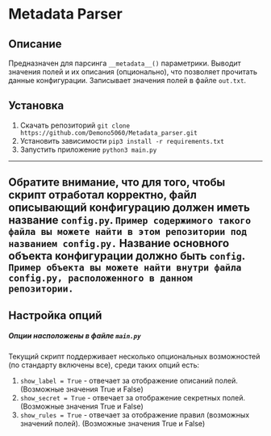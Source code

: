 # Metadata Parser
## Описание
Предназначен для парсинга `__metadata__()` параметрики.
Выводит значения полей и их описания (опционально), что позволяет прочитать данные конфигурации.
Записывает значения полей в файле `out.txt`.

## Установка
1. Скачать репозиторий `git clone https://github.com/Demono5060/Metadata_parser.git`
2. Установить зависимости `pip3 install -r requirements.txt`
3. Запустить приложение `python3 main.py`

---
Обратите внимание, что для того, чтобы скрипт отработал корректно,
файл описывающий конфигурацию должен иметь название `config.py`.
`Пример содержимого такого файла вы можете найти в этом репозитории под названием config.py.`
Название основного объекта конфигурации должно быть `config`.
`Пример объекта вы можете найти внутри файла config.py, расположенного в данном репозитории.`
---

## Настройка опций
##### Опции насположены в файле `main.py`
Текущий скрипт поддерживает несколько опциональных возможностей (по стандарту включены все),
среди таких опций есть:
1. `show_label = True` - отвечает за отображение описаний полей. (Возможные значения True и False)
2. `show_secret = True` - отвечает за отображение секретных полей. (Возможные значения True и False)
3. `show_rules = True` - отвечает за отображение правил (возможных значений полей). (Возможные значения True и False)